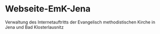 # Webseite-EmK-Jena
Verwaltung des Internetauftritts der Evangelisch methodistischen Kirche in Jena und Bad Klosterlausnitz
